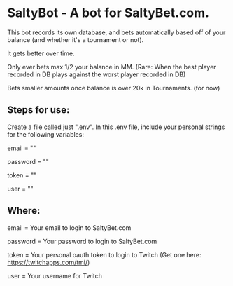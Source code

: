 # SaltyBot - A bot for SaltyBet.com.

This bot records its own database, and bets automatically based off of your balance (and whether it's a tournament or not).  

It gets better over time.

Only ever bets max 1/2 your balance in MM. (Rare:  When the best player recorded in DB plays against the worst player recorded in DB)

Bets smaller amounts once balance is over 20k in Tournaments.  (for now)

Steps for use:
-----
Create a file called just ".env".  In this .env file, include your personal strings for the following variables:

email = ""

password = ""

token = ""

user = ""


Where:
-----

email = Your email to login to SaltyBet.com

password = Your password to login to SaltyBet.com

token = Your personal oauth token to login to Twitch (Get one here:  https://twitchapps.com/tmi/)

user = Your username for Twitch

